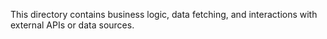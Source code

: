 This directory contains business logic, data fetching, and interactions with external APIs or data sources.
